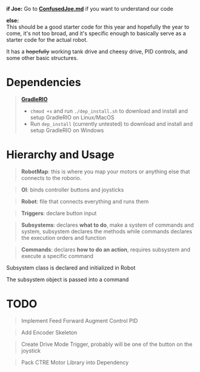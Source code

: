 **if Joe:** Go to **[ConfusedJoe.md](https://github.com/athenian-robotics/Skeleton/blob/Trajectory-Planning/ConfusedJoe.md)** if you want to understand our code
    
**else:** 
\
This should be a good starter code for this year and hopefully the year to come, it's not too broad, and it's specific enough to basically serve
as a starter code for the actual robot.
    
    
It has a ~~hopefully~~ working tank drive and cheesy drive, PID controls, and some other basic structures.

# Dependencies

> **[GradleRIO](https://github.com/wpilibsuite/GradleRIO)**
> * `chmod +x` and run `./dep_install.sh` to download and install and setup GradleRIO on Linux/MacOS
> * Run `dep_install`  (currently untested) to download and install and setup GradleRIO on Windows


# Hierarchy and Usage
> **RobotMap**: this is where you map your motors or anything else that connects to the roborio.

> **OI**: binds controller buttons and joysticks

> **Robot**: file that connects everything and runs them

> **Triggers**: declare button input

> **Subsystems**: declares **what to do**, make a system of commands and system, subsystem declares the methods while commands
declares the execution orders and function

> **Commands**: declares **how to do an action**, requires subsystem and execute a specific command

Subsystem class is declared and initialized in Robot <p>
The subsystem object is passed into a command


# TODO

> Implement Feed Forward Augment Control PID

> Add Encoder Skeleton

> Create Drive Mode Trigger, probably will be one of the button on the joystick

> Pack CTRE Motor Library into Dependency
